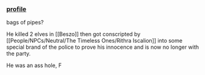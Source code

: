 ### [profile](https://www.dndbeyond.com/characters/83062368)

bags of pipes?

He killed 2 elves in [[Beszo]] then got conscripted by [[People/NPCs/Neutral/The Timeless Ones/Rithra Iscalion]] into some special brand of the police to prove his innocence and is now no longer with the party.

He was an ass hole,
F